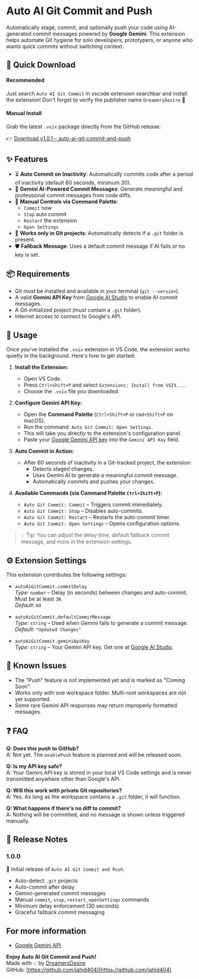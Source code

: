 # Auto AI Git Commit and Push

Automatically stage, commit, and optionally push your code using AI-generated commit messages powered by **Google Gemini**. This extension helps automate Git hygiene for solo developers, prototypers, or anyone who wants quick commits without switching context.

## 🔽 Quick Download

#### Recommended
Just search `Auto AI Git Commit` in vscode extension searchbar and install the extension!
Don't forget to verify the publisher name `DreamersDesire` 🤭

#### Manual Install
Grab the latest `.vsix` package directly from the GitHub release:

👉 [Download v1.0.1 – auto-ai-git-commit-and-push](https://github.com/jahid404/AI-Git-Commit-and-Push/releases/download/v1.0.1/auto-ai-git-commit-and-push-1.0.0.vsix)


## ✨ Features

- ⏳ **Auto Commit on Inactivity**: Automatically commits code after a period of inactivity (default 60 seconds, minimum 30).
- 🤖 **Gemini AI-Powered Commit Messages**: Generate meaningful and professional commit messages from code diffs.
- 💬 **Manual Controls via Command Palette**:
  - `Commit` now
  - `Stop` auto commit
  - `Restart` the extension
  - `Open Settings`
- 📁 **Works only in Git projects**: Automatically detects if a `.git` folder is present.
- 🛡️ **Fallback Message**: Uses a default commit message if AI fails or no key is set.


## 📦 Requirements

- Git must be installed and available in your terminal (`git --version`).
- A valid **Gemini API Key** from [Google AI Studio](https://makersuite.google.com/app) to enable AI commit messages.
- A Git-initialized project (must contain a `.git` folder).
- Internet access to connect to Google's API.

## 🚀 Usage

Once you've installed the `.vsix` extension in VS Code, the extension works quietly in the background. Here's how to get started:

1. **Install the Extension:**
   - Open VS Code.
   - Press `Ctrl+Shift+P` and select `Extensions: Install from VSIX...`.
   - Choose the `.vsix` file you downloaded.

2. **Configure Gemini API Key:**
   - Open the **Command Palette** (`Ctrl+Shift+P` or `Cmd+Shift+P` on macOS).
   - Run the command: `Auto Git Commit: Open Settings`.
   - This will take you directly to the extension's configuration panel.
   - Paste your [Google Gemini API key](https://aistudio.google.com/app/apikey) into the `Gemini API Key` field.

3. **Auto Commit in Action:**
   - After 60 seconds of inactivity in a Git-tracked project, the extension:
     - Detects staged changes.
     - Uses Gemini AI to generate a meaningful commit message.
     - Automatically commits and pushes your changes.

4. **Available Commands (via Command Palette `Ctrl+Shift+P`):**
   - `Auto Git Commit: Commit` – Triggers commit immediately.
   - `Auto Git Commit: Stop` – Disables auto-commits.
   - `Auto Git Commit: Restart` – Restarts the auto-commit timer.
   - `Auto Git Commit: Open Settings` – Opens configuration options.

> 💡 Tip: You can adjust the delay time, default fallback commit message, and more in the extension settings.


## ⚙️ Extension Settings

This extension contributes the following settings:

- `autoAiGitCommit.commitDelay`  
  _Type_: `number` – Delay (in seconds) between changes and auto-commit. Must be at least `30`.  
  _Default_: `60`

- `autoAiGitCommit.defaultCommitMessage`  
  _Type_: `string` – Used when Gemini fails to generate a commit message.  
  _Default_: `"Updated Changes"`

- `autoAiGitCommit.geminiApiKey`  
  _Type_: `string` – Your Gemini API key. Get one at [Google AI Studio](https://makersuite.google.com/app).


## 🐞 Known Issues

- The "Push" feature is not implemented yet and is marked as "Coming Soon".
- Works only with one workspace folder. Multi-root workspaces are not yet supported.
- Some rare Gemini API responses may return improperly formatted messages.

## ❓ FAQ

**Q: Does this push to GitHub?**  
A: Not yet. The `enablePush` feature is planned and will be released soon.

**Q: Is my API key safe?**  
A: Your Gemini API key is stored in your local VS Code settings and is never transmitted anywhere other than Google's API.

**Q: Will this work with private Git repositories?**  
A: Yes. As long as the workspace contains a `.git` folder, it will function.

**Q: What happens if there's no diff to commit?**  
A: Nothing will be committed, and no message is shown unless triggered manually.


## 📝 Release Notes

### 1.0.0

🎉 Initial release of `Auto AI Git Commit and Push`.

- Auto-detect `.git` projects
- Auto-commit after delay
- Gemini-generated commit messages
- Manual `commit`, `stop`, `restart`, `openSettings` commands
- Minimum delay enforcement (30 seconds)
- Graceful fallback commit messaging


## For more information

- [Google Gemini API](https://ai.google.dev/)


**Enjoy Auto AI Git Commit and Push!**  
Made with 💡 by [DreamersDesire](https://dreamersdesire.com)  
GitHub: [https://github.com/jahid404](https://github.com/jahid404)
